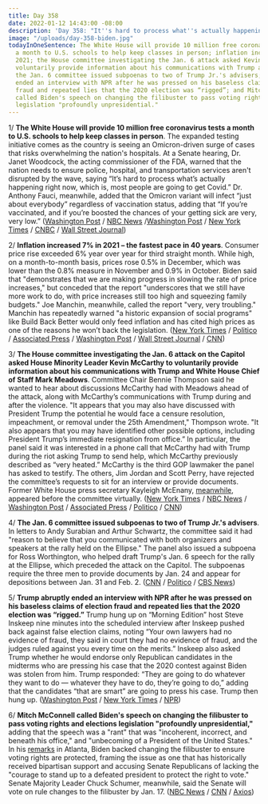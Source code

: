 ```yaml
---
title: Day 358
date: 2022-01-12 14:43:00 -08:00
description: 'Day 358: "It''s hard to process what''s actually happening right now."'
image: "/uploads/day-358-biden.jpg"
todayInOneSentence: The White House will provide 10 million free coronavirus tests
  a month to U.S. schools to help keep classes in person; inflation increased 7% in
  2021; the House committee investigating the Jan. 6 attack asked Kevin McCarthy to
  voluntarily provide information about his communications with Trump and Mark Meadows;
  the Jan. 6 committee issued subpoenas to two of Trump Jr.'s advisers; Trump abruptly
  ended an interview with NPR after he was pressed on his baseless claims of election
  fraud and repeated lies that the 2020 election was “rigged”; and Mitch McConnell
  called Biden's speech on changing the filibuster to pass voting rights and elections
  legislation "profoundly unpresidential."
---
```


1/ **The White House will provide 10 million free coronavirus tests a month to U.S. schools to help keep classes in person**. The expanded testing initiative comes as the country is seeing an Omicron-driven surge of cases that risks overwhelming the nation's hospitals. At a Senate hearing, Dr. Janet Woodcock, the acting commissioner of the FDA, warned that the nation needs to ensure police, hospital, and transportation services aren't disrupted by the wave, saying “It’s hard to process what’s actually happening right now, which is, most people are going to get Covid.” Dr. Anthony Fauci, meanwhile, added that the Omicron variant will infect “just about everybody” regardless of vaccination status, adding that “If you’re vaccinated, and if you’re boosted the chances of your getting sick are very, very low.” ([Washington Post](https://www.washingtonpost.com/education/2022/01/12/biden-covid-tests-schools-antigen/) / [NBC News](https://www.nbcnews.com/politics/white-house/white-house-vows-provide-10-million-covid-tests-schools-month-rcna11878) /[Washington Post](https://www.washingtonpost.com/nation/2022/01/12/covid-omicron-variant-live-updates/) / [New York Times](https://www.nytimes.com/live/2022/01/12/world/omicron-covid-testing-vaccines) / [CNBC](https://www.cnbc.com/2022/01/12/covid-news-omicron-disrupts-essential-services-as-workers-call-out.html) / [Wall Street Journal](https://www.wsj.com/articles/biden-administration-to-offer-schools-millions-of-free-covid-19-tests-each-month-11641981601?mod=hp_lead_pos6))

2/ **Inflation increased 7% in 2021 – the fastest pace in 40 years**. Consumer price rise exceeded 6% year over year for third straight month. While high, on a month-to-month basis, prices rose 0.5% in December, which was lower than the 0.8% measure in November and 0.9% in October. Biden said that "demonstrates that we are making progress in slowing the rate of price increases," but conceded that the report "underscores that we still have more work to do, with price increases still too high and squeezing family budgets." Joe Manchin, meanwhile, called the report "very, very troubling." Manchin has repeatedly warned "a historic expansion of social programs" like Build Back Better would only feed inflation and has cited high prices as one of the reasons he won’t back the legislation. ([New York Times](https://www.nytimes.com/2022/01/12/business/economy/cpi-inflation-december-2021.html) / [Politico](https://www.politico.com/news/2022/01/12/inflation-biden-economy-agenda-526980) / [Associated Press](https://apnews.com/article/consumer-prices-inflation-c1bfd93ed1719cf0135420f4fd0270f9) / [Washington Post](https://www.washingtonpost.com/business/2022/01/12/december-cpi-inflation/) / [Wall Street Journal](https://www.wsj.com/articles/us-inflation-consumer-price-index-december-2021-11641940760?mod=hp_lead_pos1) / [CNN](https://www.cnn.com/2022/01/12/politics/joe-biden-inflation-december/index.html))

3/ **The House committee investigating the Jan. 6 attack on the  Capitol asked House Minority Leader Kevin McCarthy to voluntarily provide information about his communications with Trump and White House Chief of Staff Mark Meadows**. Committee Chair Bennie Thompson said he wanted to hear about discussions McCarthy had with Meadows ahead of the attack, along with McCarthy’s communications with Trump during and after the violence. "It appears that you may also have discussed with President Trump the potential he would face a censure resolution, impeachment, or removal under the 25th Amendment," Thompson wrote. "It also appears that you may have identified other possible options, including President Trump’s immediate resignation from office.” In particular, the panel said it was interested in a phone call that McCarthy had with Trump during the riot asking Trump to send help, which McCarthy previously described as “very heated.” McCarthy is the third GOP lawmaker the panel has asked to testify. The others, Jim Jordan and Scott Perry, have rejected the committee’s requests to sit for an interview or provide documents. Former White House press secretary Kayleigh McEnany, [meanwhile](https://www.cnn.com/2022/01/12/politics/kayleigh-mcenany-january-6-committee/), appeared before the committee virtually. ([New York Times](https://www.nytimes.com/2022/01/12/us/politics/kevin-mccarthy-jan-6-committee.html?referringSource=articleShare) / [NBC News](https://www.nbcnews.com/politics/congress/jan-6-committee-seeks-information-house-gop-leader-mccarthy-n1287384) / [Washington Post](https://www.washingtonpost.com/politics/2022/01/12/kevin-mccarthy-jan6-committee-trump-meadows/) / [Associated Press](https://apnews.com/article/donald-trump-kevin-mccarthy-mark-meadows-bennie-thompson-congress-92d310c0bb0232afc0c3d0a6b179874a) / [Politico](https://www.politico.com/news/2022/01/12/jan-6-select-panel-to-seek-mccarthys-testimony-526983) / [CNN](https://www.cnn.com/2022/01/12/politics/kevin-mccarthy-january-6/index.html))

4/ **The Jan. 6 committee issued subpoenas to two of Trump Jr.'s advisers**. In letters to Andy Surabian and Arthur Schwartz, the committee said it had "reason to believe that you communicated with both organizers and speakers at the rally held on the Ellipse." The panel also issued a subpoena for Ross Worthington, who helped draft Trump's Jan. 6 speech for the rally at the Ellipse, which preceded the attack on the Capitol. The subpoenas require the three men to provide documents by Jan. 24 and appear for depositions between Jan. 31 and Feb. 2. ([CNN](https://www.cnn.com/2022/01/11/politics/january-6-subpoenas/) / [Politico](https://www.politico.com/news/2022/01/11/jan-6-panel-subpoenas-trump-jr-aides-trump-speechwriter-526916) / [CBS News](https://www.cbsnews.com/news/january-6-committee-subpoenas-stop-the-steal/))

5/ **Trump abruptly ended an interview with NPR after he was pressed on his baseless claims of election fraud and repeated lies that the 2020 election was “rigged.”** Trump hung up on “Morning Edition” host Steve Inskeep nine minutes into the scheduled interview after Inskeep pushed back against false election claims, noting “Your own lawyers had no evidence of fraud, they said in court they had no evidence of fraud, and the judges ruled against you every time on the merits.” Inskeep also asked Trump whether he would endorse only Republican candidates in the midterms who are pressing his case that the 2020 contest against Biden was stolen from him. Trump responded: “They are going to do whatever they want to do — whatever they have to do, they’re going to do,” adding that the candidates “that are smart” are going to press his case. Trump then hung up. ([Washington Post](https://www.washingtonpost.com/politics/trump-npr-interview/2022/01/12/a2d0a26e-7397-11ec-bc13-18891499c514_story.html) / [New York Times](https://www.nytimes.com/2022/01/12/us/politics/donald-trump-npr-interview.html) / [NPR](https://www.npr.org/2022/01/12/1072176709/transcript-full-npr-interview-former-president-donald-trump))

6/ **Mitch McConnell called Biden's speech on changing the filibuster to pass voting rights and elections legislation "profoundly unpresidential,"** adding that the speech was a "rant" that was "incoherent, incorrect, and beneath his office," and "unbecoming of a President of the United States." In his [remarks](https://whatthefuckjusthappenedtoday.com/2022/01/11/day-357/#1-biden-endorsed-%E2%80%9Cgetting-rid-of-the) in Atlanta, Biden backed changing the filibuster to ensure voting rights are protected, framing the issue as one that has historically received bipartisan support and accusing Senate Republicans of lacking the "courage to stand up to a defeated president to protect the right to vote." Senate Majority Leader Chuck Schumer, meanwhile, said the Senate will vote on rule changes to the filibuster by Jan. 17. ([NBC News](https://www.nbcnews.com/politics/congress/mcconnell-calls-biden-s-voting-rights-speech-profoundly-unpresidential-n1287368) / [CNN](https://www.cnn.com/2022/01/12/politics/mitch-mcconnell-biden-speech-reaction/index.html) / [Axios](https://www.axios.com/mcconnell-biden-voting-rights-filibuster-07015c5f-e66f-4ec6-a400-8e8d5f90a886.html))